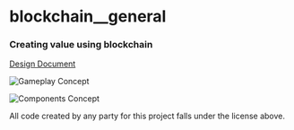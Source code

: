 # blockchain__general
### Creating value using blockchain

[Design Document](https://docs.google.com/document/d/1tsXx9D7I1wqGmEUUq0oJGUZ--iy6KbLGce7hpL9jQK8/edit?usp=sharing)

![Gameplay Concept](https://github.com/dev-launchers/blockchain__general/blob/main/art/DevBotProto.png "Gameplay Concept")

![Components Concept](https://github.com/dev-launchers/blockchain__general/blob/main/art/ComponentPrototypes.png "Components Concept")

All code created by any party for this project falls under the license above.
